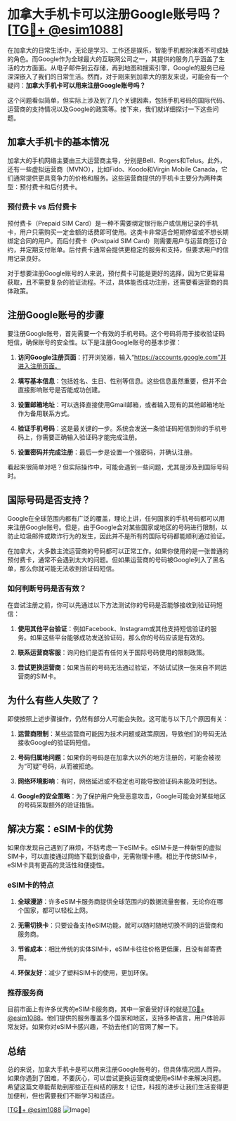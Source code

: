 # 加拿大手机卡可以注册Google账号吗？[[TG💪+ @esim1088](https://t.me/s/esim1088)]

在加拿大的日常生活中，无论是学习、工作还是娱乐，智能手机都扮演着不可或缺的角色。而Google作为全球最大的互联网公司之一，其提供的服务几乎涵盖了生活的方方面面。从电子邮件到云存储，再到地图和搜索引擎，Google的服务已经深深嵌入了我们的日常生活。然而，对于刚来到加拿大的朋友来说，可能会有一个疑问：**加拿大手机卡可以用来注册Google账号吗？**

这个问题看似简单，但实际上涉及到了几个关键因素，包括手机号码的国际代码、运营商的支持情况以及Google的政策等。接下来，我们就详细探讨一下这些问题。

## 加拿大手机卡的基本情况

加拿大的手机网络主要由三大运营商主导，分别是Bell、Rogers和Telus。此外，还有一些虚拟运营商（MVNO），比如Fido、Koodo和Virgin Mobile Canada，它们通常提供更具竞争力的价格和服务。这些运营商提供的手机卡主要分为两种类型：预付费卡和后付费卡。

### 预付费卡 vs 后付费卡

预付费卡（Prepaid SIM Card）是一种不需要绑定银行账户或信用记录的手机卡，用户只需购买一定金额的话费即可使用。这类卡非常适合短期停留或不想长期绑定合同的用户。而后付费卡（Postpaid SIM Card）则需要用户与运营商签订合约，并定期支付账单。后付费卡通常会提供更稳定的服务和支持，但要求用户的信用记录良好。

对于想要注册Google账号的人来说，预付费卡可能是更好的选择，因为它更容易获取，且不需要复杂的验证流程。不过，具体能否成功注册，还需要看运营商的具体政策。

## 注册Google账号的步骤

要注册Google账号，首先需要一个有效的手机号码。这个号码将用于接收验证码短信，确保账号的安全性。以下是注册Google账号的基本步骤：

1. **访问Google注册页面**：打开浏览器，输入“https://accounts.google.com”并进入注册页面。
   
2. **填写基本信息**：包括姓名、生日、性别等信息。这些信息虽然重要，但并不会直接影响账号是否能成功创建。

3. **设置邮箱地址**：可以选择直接使用Gmail邮箱，或者输入现有的其他邮箱地址作为备用联系方式。

4. **验证手机号码**：这是最关键的一步。系统会发送一条验证码短信到你的手机号码上，你需要正确输入验证码才能完成注册。

5. **设置密码并完成注册**：最后一步是设置一个强密码，并确认注册。

看起来很简单对吧？但实际操作中，可能会遇到一些问题，尤其是涉及到国际号码时。

## 国际号码是否支持？

Google在全球范围内都有广泛的覆盖，理论上讲，任何国家的手机号码都可以用来注册Google账号。但是，由于Google会对某些国家或地区的号码进行限制，以防止垃圾邮件或欺诈行为的发生，因此并不是所有的国际号码都能顺利通过验证。

在加拿大，大多数主流运营商的号码都可以正常工作。如果你使用的是一张普通的预付费卡，通常不会遇到太大的问题。但如果运营商的号码被Google列入了黑名单，那么你就可能无法收到验证码短信。

### 如何判断号码是否有效？

在尝试注册之前，你可以先通过以下方法测试你的号码是否能够接收到验证码短信：

1. **使用其他平台验证**：例如Facebook、Instagram或其他支持短信验证的服务。如果这些平台能够成功发送验证码，那么你的号码应该是有效的。

2. **联系运营商客服**：询问他们是否有任何关于国际号码使用的限制政策。

3. **尝试更换运营商**：如果当前的号码无法通过验证，不妨试试换一张来自不同运营商的SIM卡。

## 为什么有些人失败了？

即使按照上述步骤操作，仍然有部分人可能会失败。这可能与以下几个原因有关：

1. **运营商限制**：某些运营商可能因为技术问题或政策原因，导致他们的号码无法接收Google的验证码短信。

2. **号码归属地问题**：如果你的号码是在加拿大以外的地方注册的，可能会被视为“可疑”号码，从而被拒绝。

3. **网络环境影响**：有时，网络延迟或不稳定也可能导致验证码未能及时到达。

4. **Google的安全策略**：为了保护用户免受恶意攻击，Google可能会对某些地区的号码采取额外的验证措施。

## 解决方案：eSIM卡的优势

如果你发现自己遇到了麻烦，不妨考虑一下eSIM卡。eSIM卡是一种新型的虚拟SIM卡，可以直接通过网络下载到设备中，无需物理卡槽。相比于传统SIM卡，eSIM卡具有更高的灵活性和便捷性。

### eSIM卡的特点

1. **全球漫游**：许多eSIM卡服务商提供全球范围内的数据流量套餐，无论你在哪个国家，都可以轻松上网。

2. **无需切换卡**：只要设备支持eSIM功能，就可以随时随地切换不同的运营商和服务商。

3. **节省成本**：相比传统的实体SIM卡，eSIM卡往往价格更低廉，且没有邮寄费用。

4. **环保友好**：减少了塑料SIM卡的使用，更加环保。

### 推荐服务商

目前市面上有许多优秀的eSIM卡服务商，其中一家备受好评的就是[TG💪+ @esim1088](https://t.me/s/esim1088)。他们提供的服务覆盖多个国家和地区，支持多种语言，用户体验非常友好。如果你对eSIM卡感兴趣，不妨去他们的官网了解一下。

## 总结

总的来说，加拿大手机卡是可以用来注册Google账号的，但具体情况因人而异。如果你遇到了困难，不要灰心，可以尝试更换运营商或使用eSIM卡来解决问题。希望这篇文章能帮助到那些正在纠结的朋友！记住，科技的进步让我们生活变得更加便利，但也需要我们不断学习和适应。

[[TG💪+ @esim1088](https://t.me/s/esim1088) ![Image](https://i.postimg.cc/4NQfJmqS/Snipaste-2025-05-13-00-14-12.png)]